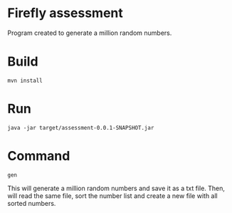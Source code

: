 # Firefly assessment
Program created to generate a million random numbers.

# Build

	mvn install
	
# Run

	java -jar target/assessment-0.0.1-SNAPSHOT.jar
	
# Command

	gen

This will generate a million random numbers and save it as a txt file. Then, will read the same file, sort the number list and create a new file with all sorted numbers.